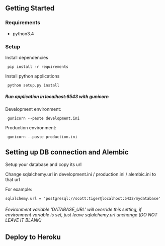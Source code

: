 ## Getting Started

### Requirements

 - python3.4

### Setup

 Install dependencies
```
 pip install -r requirements
```
 Install python applications
```
 python setup.py install
```
##### Run application in localhost:6543 with gunicorn

 Development environment:
```
 gunicorn --paste development.ini
```
 Production environment:
```
 gunicorn --paste production.ini
```
## Setting up DB connection and Alembic

 Setup your database and copy its url
 
 Change sqlalchemy.url in development.ini / production.ini / alembic.ini to that url
 
 For example:
 
 ```
 sqlalchemy.url = 'postgresql://scott:tiger@localhost:5432/mydatabase'
 ```
 ###### Environment variable 'DATABASE_URL' will override this setting, if environment variable is set, just leave sqlalchemy.url unchange (DO NOT LEAVE IT BLANK)


## Deploy to Heroku
